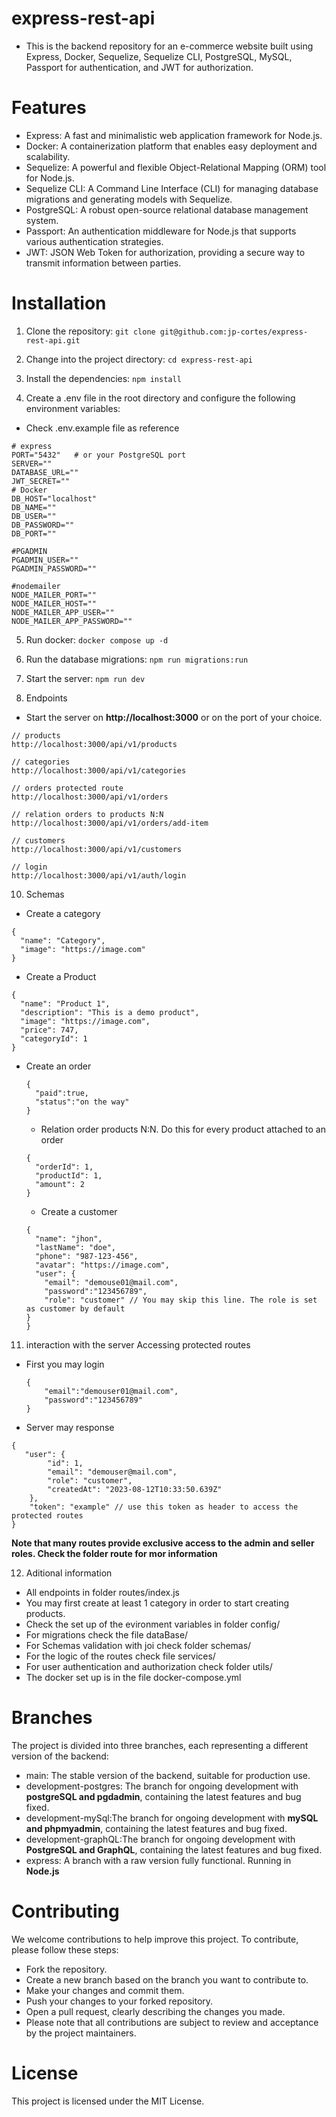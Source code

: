 # express-rest-api

* This is the backend repository for an e-commerce website built using Express, Docker, Sequelize, Sequelize CLI, PostgreSQL, MySQL, Passport for authentication, and JWT for authorization.

# Features
* Express: A fast and minimalistic web application framework for Node.js.
* Docker: A containerization platform that enables easy deployment and scalability.
* Sequelize: A powerful and flexible Object-Relational Mapping (ORM) tool for Node.js.
* Sequelize CLI: A Command Line Interface (CLI) for managing database migrations and generating models with Sequelize.
* PostgreSQL: A robust open-source relational database management system.
* Passport: An authentication middleware for Node.js that supports various authentication strategies.
* JWT: JSON Web Token for authorization, providing a secure way to transmit information between parties.


# Installation
1. Clone the repository:
```git clone git@github.com:jp-cortes/express-rest-api.git```

2. Change into the project directory:
```cd express-rest-api```

3. Install the dependencies:
```npm install```

4. Create a .env file in the root directory and configure the following environment variables:
* Check .env.example file as reference
```
# express
PORT="5432"   # or your PostgreSQL port
SERVER=""
DATABASE_URL=""
JWT_SECRET=""
# Docker
DB_HOST="localhost"
DB_NAME=""
DB_USER=""
DB_PASSWORD=""
DB_PORT=""

#PGADMIN
PGADMIN_USER=""
PGADMIN_PASSWORD=""

#nodemailer
NODE_MAILER_PORT=""
NODE_MAILER_HOST=""
NODE_MAILER_APP_USER=""
NODE_MAILER_APP_PASSWORD=""
```
5. Run docker:
```docker compose up -d```

7. Run the database migrations:
```npm run migrations:run```

8. Start the server:
```npm run dev```

9. Endpoints
* Start the server on **http://localhost:3000** or on the port of your choice.

```
// products
http://localhost:3000/api/v1/products

// categories
http://localhost:3000/api/v1/categories

// orders protected route
http://localhost:3000/api/v1/orders

// relation orders to products N:N 
http://localhost:3000/api/v1/orders/add-item

// customers
http://localhost:3000/api/v1/customers

// login
http://localhost:3000/api/v1/auth/login
```

10. Schemas
* Create a category
```
{
  "name": "Category",
  "image": "https://image.com"
}
```
* Create a Product
 ```
{
   "name": "Product 1",
   "description": "This is a demo product",
   "image": "https://image.com",
   "price": 747,
   "categoryId": 1
}
 ```
* Create an order
  ```
  {
    "paid":true,
    "status":"on the way"
  }
  ```
  * Relation order products N:N. Do this for every product attached to an order
  ```
  {
    "orderId": 1,
    "productId": 1,
    "amount": 2
  }
  ```
  * Create a customer
  ```
  {
    "name": "jhon",
    "lastName": "doe",
    "phone": "987-123-456",
    "avatar": "https://image.com",
    "user": {
      "email": "demouse01@mail.com",
      "password":"123456789",
      "role": "customer" // You may skip this line. The role is set as customer by default 
  }
  }
  ```
11. interaction with the server Accessing protected routes
* First you may login 
    ```
    {
        "email":"demouser01@mail.com",
        "password":"123456789"
    }
    ```
* Server may response
```
{
   "user": {
        "id": 1,
        "email": "demouser@mail.com",
        "role": "customer",
        "createdAt": "2023-08-12T10:33:50.639Z"
    },
    "token": "example" // use this token as header to access the protected routes
}
```
**Note that many routes provide exclusive access to the admin and seller roles. Check the folder route for mor information**

12. Aditional information
* All endpoints in folder routes/index.js
* You may first create at least 1 category in order to start creating products.
* Check the set up of the evironment variables in folder config/
* For migrations check the file dataBase/
* For Schemas validation with joi check folder schemas/
* For the logic of the routes check file services/
* For user authentication and authorization check folder utils/
* The docker set up is in the file docker-compose.yml

# Branches
The project is divided into three branches, each representing a different version of the backend:

* main: The stable version of the backend, suitable for production use.
* development-postgres: The branch for ongoing development with **postgreSQL and pgdadmin**, containing the latest features and bug fixed.
* development-mySql:The branch for ongoing development with **mySQL and phpmyadmin**, containing the latest features and bug fixed.
* development-graphQL:The branch for ongoing development with **PostgreSQL and GraphQL**, containing the latest features and bug fixed.
* express: A branch with a raw version fully functional. Running in **Node.js**

# Contributing
We welcome contributions to help improve this project. To contribute, please follow these steps:

* Fork the repository.
* Create a new branch based on the branch you want to contribute to.
* Make your changes and commit them.
* Push your changes to your forked repository.
* Open a pull request, clearly describing the changes you made.
* Please note that all contributions are subject to review and acceptance by the project maintainers.

# License
This project is licensed under the MIT License.
